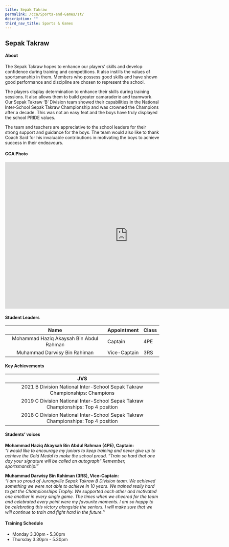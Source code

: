 ```yaml
---
title: Sepak Takraw
permalink: /cca/Sports-and-Games/st/
description: ""
third_nav_title: Sports & Games
---
```

## Sepak Takraw

#### About
The Sepak Takraw hopes to enhance our players’ skills and develop confidence during training and competitions. It also instills the values of sportsmanship in them. Members who possess good skills and have shown good performance and discipline are chosen to represent the school.  
  
The players display determination to enhance their skills during training sessions. It also allows them to build greater camaraderie and teamwork. Our Sepak Takraw ‘B’ Division team showed their capabilities in the National Inter-School Sepak Takraw Championship and was crowned the Champions after a decade. This was not an easy feat and the boys have truly displayed the school PRIDE values.  
  
The team and teachers are appreciative to the school leaders for their strong support and guidance for the boys. The team would also like to thank Coach Said for his invaluable contributions in motivating the boys to achieve success in their endeavours.

#### CCA Photo
<iframe src="https://docs.google.com/presentation/d/e/2PACX-1vQ0632-4ZYDnagksUDSfOIsc97IzRGCM25kCvkdVRgu-JEM9_Bm4SItkmKNoRc1V8qYOR-pGMXxyOQM/embed?start=true&loop=true&delayms=5000" frameborder="0" width="800" height="479" allowfullscreen="true" mozallowfullscreen="true" webkitallowfullscreen="true"></iframe>

#### Student Leaders

| Name | Appointment | Class |
|:---:|---|---|
| Mohammad Haziq Akaysah Bin Abdul Rahman | Captain | 4PE |
| Muhammad Darwisy Bin Rahiman | Vice-Captain | 3RS |


#### Key Achievements

| JVS |
|:---:|
| 2021 B Division National Inter-School Sepak Takraw Championships: Champions|
| 2019 C Division National Inter-School Sepak Takraw Championships:&nbsp;Top 4 position |
| 2018 C Division National Inter-School Sepak Takraw Championships:&nbsp;Top 4 position |

#### Students’ voices
**Mohammad Haziq Akaysah Bin Abdul Rahman (4PE), Captain:** <br>
_“I would like to encourage my juniors to keep training and never give up to achieve the Gold Medal to make the school proud. “Train so hard that one day your signature will be called an autograph” Remember, sportsmanship!”_  
  
**Muhammad Darwisy Bin Rahiman (3RS), Vice-Captain:** <br>
_“I am so proud of Jurongville Sepak Takraw B Division team. We achieved something we were not able to achieve in 10 years. We trained really hard to get the Championships Trophy. We supported each other and motivated one another in every single game. The times when we cheered for the team and celebrated every point were my favourite moments. I am so happy to be celebrating this victory alongside the seniors. I will make sure that we will continue to train and fight hard in the future.’’_

#### Training Schedule
- Monday 3.30pm - 5.30pm<br>
- Thursday 3.30pm - 5.30pm
